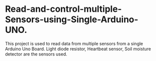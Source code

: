 # Read-and-control-multiple-Sensors-using-Single-Arduino-UNO.

This project is used to read data from multiple sensors from a single Arduino Uno Board. Light diode resistor, Heartbeat sensor, Soil moisture detector are the sensors used.
